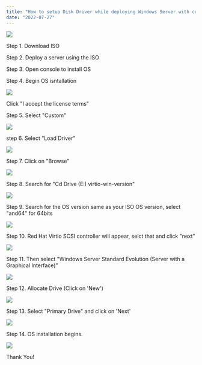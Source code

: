 ```yaml
---
title: "How to setup Disk Driver while deploying Windows Server with custom ISO"
date: "2022-07-27"
---
```


![](images/How-to-setup-Disk-Driver-while-deploying-Windows-Server-with-custom-ISO_utho.jpg)

Step 1. Download ISO

Step 2. Deploy a server using the ISO

Step 3. Open console to install OS

Step 4. Begin OS isntallation

![](images/Screenshot_1-14.png)

Click "I accept the license terms"

Step 5. Select "Custom"

![](images/Screenshot_2-21.png)

step 6. Select "Load Driver"

![](images/Screenshot_3-15.png)

Step 7. Click on "Browse"

![](images/Screenshot_4-16.png)

Step 8. Search for "Cd Drive (E:) virtio-win-version"

![](images/Screenshot_5-13.png)

Step 9. Search for the OS version same as your ISO OS version, select "and64" for 64bits

![](images/Screenshot_6-12.png)

Step 10. Red Hat Virtio SCSI controller will appear, selct that and click "next"

![](images/Screenshot_7-10.png)

Step 11. Then select "Windows Server Standard Evolution (Server with a Graphical Interface)"

![](images/Screenshot_8-12.png)

Step 12. Allocate Drive (Click on 'New')

![](images/Screenshot_9-11.png)

Step 13. Select "Primary Drive" and click on 'Next'

![](images/Screenshot_10-5.png)

Step 14. OS installation begins.

![](images/Screenshot_11-7-1024x751.png)

Thank You!
